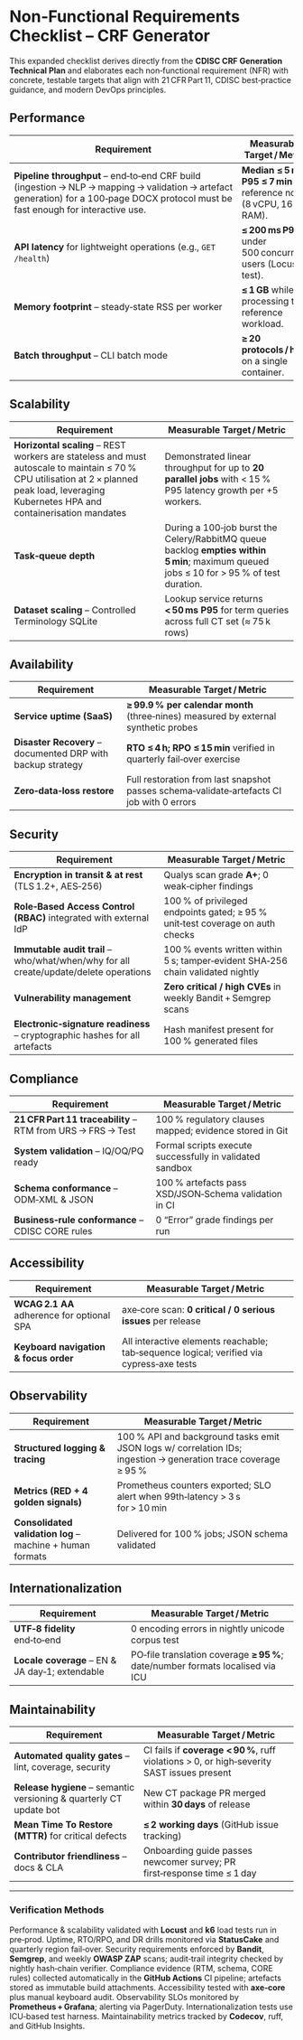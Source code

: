 # Non‑Functional Requirements Checklist – CRF Generator

This expanded checklist derives directly from the **CDISC CRF Generation Technical Plan** and elaborates each non‑functional requirement (NFR) with concrete, testable targets that align with 21 CFR Part 11, CDISC best‑practice guidance, and modern DevOps principles.

## Performance

| Requirement                                                                                                                                                                         | Measurable Target / Metric                                             |
| ----------------------------------------------------------------------------------------------------------------------------------------------------------------------------------- | ---------------------------------------------------------------------- |
| **Pipeline throughput** – end‑to‑end CRF build (ingestion → NLP → mapping → validation → artefact generation) for a 100‑page DOCX protocol must be fast enough for interactive use. | **Median ≤ 5 min; P95 ≤ 7 min** on reference node (8 vCPU, 16 GB RAM). |
| **API latency** for lightweight operations (e.g., `GET /health`)                                                                                                                    | **≤ 200 ms P95** under 500 concurrent users (Locust test).             |
| **Memory footprint** – steady‑state RSS per worker                                                                                                                                  | **≤ 1 GB** while processing the reference workload.                    |
| **Batch throughput** – CLI batch mode                                                                                                                                               | **≥ 20 protocols / hour** on a single container.                       |

## Scalability

| Requirement                                                                                                                                                                                                       | Measurable Target / Metric                                                                                                               |
| ----------------------------------------------------------------------------------------------------------------------------------------------------------------------------------------------------------------- | ---------------------------------------------------------------------------------------------------------------------------------------- |
| **Horizontal scaling** – REST workers are stateless and must autoscale to maintain ≤ 70 % CPU utilisation at 2 × planned peak load, leveraging Kubernetes HPA and containerisation mandates | Demonstrated linear throughput for up to **20 parallel jobs** with < 15 % P95 latency growth per +5 workers.                             |
| **Task‑queue depth**                                                                                                                                                                                              | During a 100‑job burst the Celery/RabbitMQ queue backlog **empties within 5 min**; maximum queued jobs ≤ 10 for > 95 % of test duration. |
| **Dataset scaling** – Controlled Terminology SQLite                                                                                                                                                               | Lookup service returns **< 50 ms P95** for term queries across full CT set (≈ 75 k rows) |

## Availability

| Requirement                                                                        | Measurable Target / Metric                                                                                       |
| ---------------------------------------------------------------------------------- | ---------------------------------------------------------------------------------------------------------------- |
| **Service uptime (SaaS)**                                                          | **≥ 99.9 % per calendar month** (three‑nines) measured by external synthetic probes                              |
| **Disaster Recovery** – documented DRP with backup strategy | **RTO ≤ 4 h; RPO ≤ 15 min** verified in quarterly fail‑over exercise                                             |
| **Zero‑data‑loss restore**                                                         | Full restoration from last snapshot passes schema‑validate‑artefacts CI job with 0 errors |

## Security

| Requirement                                                                                                             | Measurable Target / Metric                                                           |
| ----------------------------------------------------------------------------------------------------------------------- | ------------------------------------------------------------------------------------ |
| **Encryption in transit & at rest** (TLS 1.2+, AES‑256) | Qualys scan grade **A+**; 0 weak‑cipher findings                                     |
| **Role‑Based Access Control (RBAC)** integrated with external IdP | 100 % of privileged endpoints gated; ≥ 95 % unit‑test coverage on auth checks        |
| **Immutable audit trail** – who/what/when/why for all create/update/delete operations | 100 % events written within 5 s; tamper‑evident SHA‑256 chain validated nightly      |
| **Vulnerability management**                                                                                            | **Zero critical / high CVEs** in weekly Bandit + Semgrep scans |
| **Electronic‑signature readiness** – cryptographic hashes for all artefacts | Hash manifest present for 100 % generated files                                      |

## Compliance

| Requirement                                                                                   | Measurable Target / Metric                               |
| --------------------------------------------------------------------------------------------- | -------------------------------------------------------- |
| **21 CFR Part 11 traceability** – RTM from URS → FRS → Test | 100 % regulatory clauses mapped; evidence stored in Git  |
| **System validation** – IQ/OQ/PQ ready | Formal scripts execute successfully in validated sandbox |
| **Schema conformance** – ODM‑XML & JSON | 100 % artefacts pass XSD/JSON‑Schema validation in CI    |
| **Business‑rule conformance** – CDISC CORE rules | 0 “Error” grade findings per run                         |

## Accessibility

| Requirement                                                      | Measurable Target / Metric                                                               |
| ---------------------------------------------------------------- | ---------------------------------------------------------------------------------------- |
| **WCAG 2.1 AA** adherence for optional SPA | axe‑core scan: **0 critical / 0 serious issues** per release                             |
| **Keyboard navigation & focus order**                            | All interactive elements reachable; tab‑sequence logical; verified via cypress‑axe tests |

## Observability

| Requirement                                                                      | Measurable Target / Metric                                                                                     |
| -------------------------------------------------------------------------------- | -------------------------------------------------------------------------------------------------------------- |
| **Structured logging & tracing** | 100 % API and background tasks emit JSON logs w/ correlation IDs; ingestion → generation trace coverage ≥ 95 % |
| **Metrics (RED + 4 golden signals)**                                             | Prometheus counters exported; SLO alert when 99th‑latency > 3 s for > 10 min                                   |
| **Consolidated validation log** – machine + human formats | Delivered for 100 % jobs; JSON schema validated                                                                |

## Internationalization

| Requirement                                     | Measurable Target / Metric                                                     |
| ----------------------------------------------- | ------------------------------------------------------------------------------ |
| **UTF‑8 fidelity** end‑to‑end                   | 0 encoding errors in nightly unicode corpus test                               |
| **Locale coverage** – EN & JA day‑1; extendable | PO‑file translation coverage **≥ 95 %**; date/number formats localised via ICU |

## Maintainability

| Requirement                                                                                | Measurable Target / Metric                                                                 |
| ------------------------------------------------------------------------------------------ | ------------------------------------------------------------------------------------------ |
| **Automated quality gates** – lint, coverage, security | CI fails if **coverage < 90 %**, ruff violations > 0, or high‑severity SAST issues present |
| **Release hygiene** – semantic versioning & quarterly CT update bot | New CT package PR merged within **30 days** of release                                     |
| **Mean Time To Restore (MTTR)** for critical defects                                       | **≤ 2 working days** (GitHub issue tracking)                                               |
| **Contributor friendliness** – docs & CLA | Onboarding guide passes newcomer survey; PR first‑response time ≤ 1 day                    |

---

### Verification Methods

Performance & scalability validated with **Locust** and **k6** load tests run in pre‑prod. Uptime, RTO/RPO, and DR drills monitored via **StatusCake** and quarterly region fail‑over. Security requirements enforced by **Bandit**, **Semgrep**, and weekly **OWASP ZAP** scans; audit‑trail integrity checked by nightly hash‑chain verifier. Compliance evidence (RTM, schema, CORE rules) collected automatically in the **GitHub Actions** CI pipeline; artefacts stored as immutable build attachments. Accessibility tested with **axe‑core** plus manual keyboard audit. Observability SLOs monitored by **Prometheus + Grafana**; alerting via PagerDuty. Internationalization tests use ICU‑based test harness. Maintainability metrics tracked by **Codecov**, ruff, and GitHub Insights.
